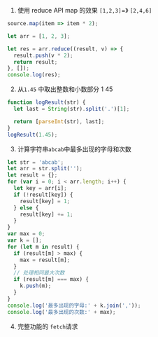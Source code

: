 1. 使用 reduce API map 的效果 `[1,2,3]`=》 `[2,4,6]`

```js
source.map(item => item * 2);
```

```js
let arr = [1, 2, 3];

let res = arr.reduce((result, v) => {
  result.push(v * 2);
  return result;
}, []);
console.log(res);
```

2. 从`1.45` 中取出整数和小数部分 1 45

```js
function logResult(str) {
  let last = String(str).split('.')[1];

  return [parseInt(str), last];
}
logResult(1.45);
```

3. 计算字符串`abcab`中最多出现的字母和次数

```js
let str = 'abcab';
let arr = str.split('');
let result = {};
for (var i = 0; i < arr.length; i++) {
  let key = arr[i];
  if (!result[key]) {
    result[key] = 1;
  } else {
    result[key] += 1;
  }
}
var max = 0;
var k = [];
for (let m in result) {
  if (result[m] > max) {
    max = result[m];
  }
  // 处理相同最大次数
  if (result[m] === max) {
    k.push(m);
  }
}
console.log('最多出现的字母:' + k.join(','));
console.log('最多出现的次数:' + max);
```

4. 完整功能的 `fetch`请求
